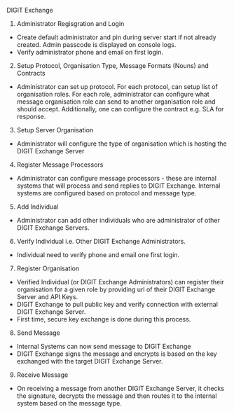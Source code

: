 DIGIT Exchange

1. Administrator Regisgration and Login
- Create default administrator and pin during server start if not already created. Admin passcode is displayed on console logs. 
- Verify administrator phone and email on first login.
2. Setup Protocol, Organisation Type, Message Formats (Nouns) and Contracts 
- Administrator can set up protocol. For each protocol, can setup list of organisation roles. For each role, administrator can configure what message organisation role can send to another organisation role and should accept. Additionally, one can configure the contract e.g. SLA for response. 
3. Setup Server Organisation
- Administrator will configure the type of organisation which is hosting the DIGIT Exchange Server
4. Register Message Processors
- Administrator can configure message processors - these are internal systems that will process and send replies to DIGIT Exchange. Internal systems are configured based on protocol and message type. 
5. Add Individual 
- Administrator can add other individuals who are administrator of other DIGIT Exchange Servers.
6. Verify Individual i.e. Other DIGIT Exchange Administrators.  
- Individual need to verify phone and email one first login. 
7. Register Organisation
- Verified Individual (or DIGIT Exchange Administrators) can register their organisation for a given role by providing url of their DIGIT Exchange Server and API Keys.
- DIGIT Exchange to pull public key and verify connection with external DIGIT Exchange Server. 
- First time, secure key exchange is done during this process.
8. Send Message
- Internal Systems can now send message to DIGIT Exchange
- DIGIT Exchange signs the message and encrypts is based on the key exchanged with the target DIGIT Exchange Server. 
9. Receive Message
- On receiving a message from another DIGIT Exchange Server, it checks the signature, decrypts the message and then routes it to the internal system based on the message type. 